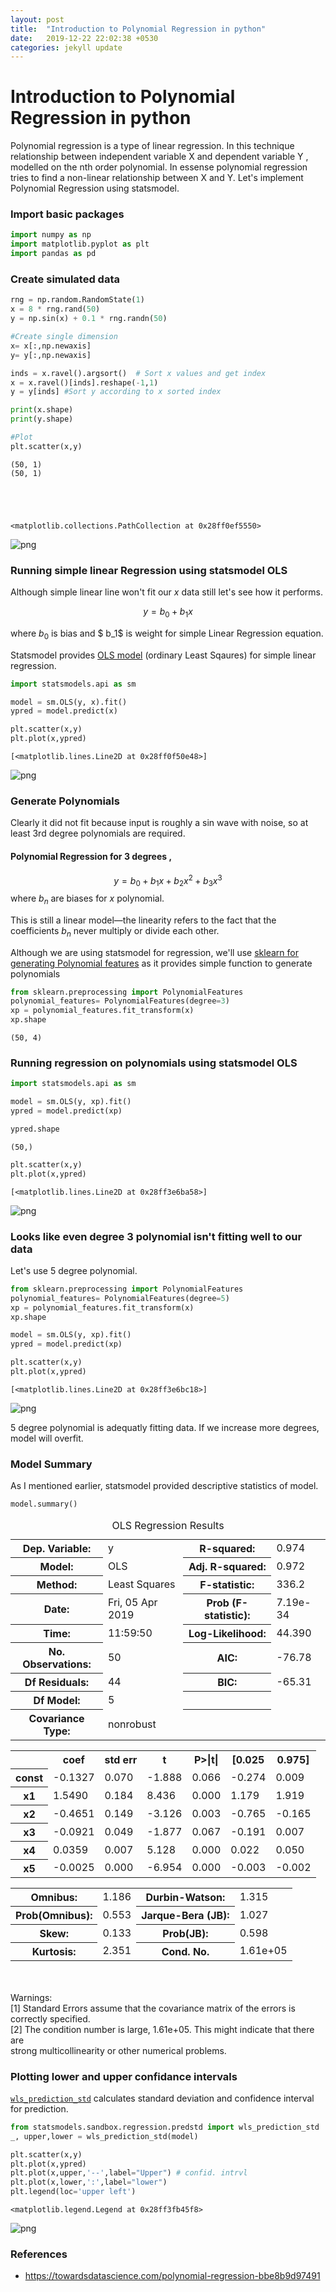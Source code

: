 ```yaml
---
layout: post
title:  "Introduction to Polynomial Regression in python"
date:   2019-12-22 22:02:38 +0530
categories: jekyll update
---
```


# Introduction to Polynomial Regression in python

Polynomial regression is a type of linear regression. In this technique relationship between independent variable X and dependent variable Y , modelled on the nth order polynomial. In essense polynomial regression tries to find a non-linear relationship between X and Y.
Let's implement Polynomial Regression using statsmodel.

### Import basic packages



```python
import numpy as np
import matplotlib.pyplot as plt
import pandas as pd
```

### Create simulated data




```python
rng = np.random.RandomState(1)
x = 8 * rng.rand(50)
y = np.sin(x) + 0.1 * rng.randn(50)

#Create single dimension
x= x[:,np.newaxis]
y= y[:,np.newaxis]

inds = x.ravel().argsort()  # Sort x values and get index
x = x.ravel()[inds].reshape(-1,1)
y = y[inds] #Sort y according to x sorted index

print(x.shape)
print(y.shape)

#Plot
plt.scatter(x,y)
```

    (50, 1)
    (50, 1)





    <matplotlib.collections.PathCollection at 0x28ff0ef5550>




![png](output_3_2.png)


### Running simple linear Regression using statsmodel OLS

Although simple linear line won't fit our $x$ data still let's see how it performs.

$$ y  = b_0+ b_1x $$

where $b_0$ is bias and $ b_1$ is weight for simple Linear Regression equation.

Statsmodel provides [OLS model](https://www.statsmodels.org/dev/generated/statsmodels.regression.linear_model.OLS.html) (ordinary Least Sqaures) for simple linear regression.



```python
import statsmodels.api as sm

model = sm.OLS(y, x).fit()
ypred = model.predict(x) 

plt.scatter(x,y)
plt.plot(x,ypred)
```




    [<matplotlib.lines.Line2D at 0x28ff0f50e48>]




![png](output_5_1.png)


### Generate Polynomials

Clearly it did not fit because input is roughly a sin wave with noise, so at least 3rd degree polynomials are required.



#### Polynomial Regression for 3 degrees , 

$$ y = b_0 + b_1x + b_2x^2 + b_3x^3 $$
where $b_n$ are biases for $x$ polynomial. 

This is still a linear model—the linearity refers to the fact that the coefficients $b_n$ never multiply or divide each other. 

Although we are using statsmodel for regression, we'll use [sklearn for generating Polynomial features](https://scikit-learn.org/stable/modules/generated/sklearn.preprocessing.PolynomialFeatures.html) as it provides simple function to generate polynomials



```python
from sklearn.preprocessing import PolynomialFeatures
polynomial_features= PolynomialFeatures(degree=3)
xp = polynomial_features.fit_transform(x)
xp.shape
```




    (50, 4)



### Running regression on polynomials using statsmodel OLS 



```python
import statsmodels.api as sm

model = sm.OLS(y, xp).fit()
ypred = model.predict(xp) 

ypred.shape
```




    (50,)




```python
plt.scatter(x,y)
plt.plot(x,ypred)
```




    [<matplotlib.lines.Line2D at 0x28ff3e6ba58>]




![png](output_10_1.png)


### Looks like even degree 3 polynomial isn't fitting well to our data

Let's use 5 degree polynomial.


```python
from sklearn.preprocessing import PolynomialFeatures
polynomial_features= PolynomialFeatures(degree=5)
xp = polynomial_features.fit_transform(x)
xp.shape

model = sm.OLS(y, xp).fit()
ypred = model.predict(xp) 

plt.scatter(x,y)
plt.plot(x,ypred)

```




    [<matplotlib.lines.Line2D at 0x28ff3e6bc18>]




![png](output_12_1.png)


5 degree polynomial is adequatly fitting data. If we increase more degrees, model will overfit.

### Model Summary

As I mentioned earlier, statsmodel provided descriptive statistics of model.


```python
model.summary()
```




<table class="simpletable">
<caption>OLS Regression Results</caption>
<tr>
  <th>Dep. Variable:</th>            <td>y</td>        <th>  R-squared:         </th> <td>   0.974</td>
</tr>
<tr>
  <th>Model:</th>                   <td>OLS</td>       <th>  Adj. R-squared:    </th> <td>   0.972</td>
</tr>
<tr>
  <th>Method:</th>             <td>Least Squares</td>  <th>  F-statistic:       </th> <td>   336.2</td>
</tr>
<tr>
  <th>Date:</th>             <td>Fri, 05 Apr 2019</td> <th>  Prob (F-statistic):</th> <td>7.19e-34</td>
</tr>
<tr>
  <th>Time:</th>                 <td>11:59:50</td>     <th>  Log-Likelihood:    </th> <td>  44.390</td>
</tr>
<tr>
  <th>No. Observations:</th>      <td>    50</td>      <th>  AIC:               </th> <td>  -76.78</td>
</tr>
<tr>
  <th>Df Residuals:</th>          <td>    44</td>      <th>  BIC:               </th> <td>  -65.31</td>
</tr>
<tr>
  <th>Df Model:</th>              <td>     5</td>      <th>                     </th>     <td> </td>   
</tr>
<tr>
  <th>Covariance Type:</th>      <td>nonrobust</td>    <th>                     </th>     <td> </td>   
</tr>
</table>
<table class="simpletable">
<tr>
    <td></td>       <th>coef</th>     <th>std err</th>      <th>t</th>      <th>P>|t|</th>  <th>[0.025</th>    <th>0.975]</th>  
</tr>
<tr>
  <th>const</th> <td>   -0.1327</td> <td>    0.070</td> <td>   -1.888</td> <td> 0.066</td> <td>   -0.274</td> <td>    0.009</td>
</tr>
<tr>
  <th>x1</th>    <td>    1.5490</td> <td>    0.184</td> <td>    8.436</td> <td> 0.000</td> <td>    1.179</td> <td>    1.919</td>
</tr>
<tr>
  <th>x2</th>    <td>   -0.4651</td> <td>    0.149</td> <td>   -3.126</td> <td> 0.003</td> <td>   -0.765</td> <td>   -0.165</td>
</tr>
<tr>
  <th>x3</th>    <td>   -0.0921</td> <td>    0.049</td> <td>   -1.877</td> <td> 0.067</td> <td>   -0.191</td> <td>    0.007</td>
</tr>
<tr>
  <th>x4</th>    <td>    0.0359</td> <td>    0.007</td> <td>    5.128</td> <td> 0.000</td> <td>    0.022</td> <td>    0.050</td>
</tr>
<tr>
  <th>x5</th>    <td>   -0.0025</td> <td>    0.000</td> <td>   -6.954</td> <td> 0.000</td> <td>   -0.003</td> <td>   -0.002</td>
</tr>
</table>
<table class="simpletable">
<tr>
  <th>Omnibus:</th>       <td> 1.186</td> <th>  Durbin-Watson:     </th> <td>   1.315</td>
</tr>
<tr>
  <th>Prob(Omnibus):</th> <td> 0.553</td> <th>  Jarque-Bera (JB):  </th> <td>   1.027</td>
</tr>
<tr>
  <th>Skew:</th>          <td> 0.133</td> <th>  Prob(JB):          </th> <td>   0.598</td>
</tr>
<tr>
  <th>Kurtosis:</th>      <td> 2.351</td> <th>  Cond. No.          </th> <td>1.61e+05</td>
</tr>
</table><br/><br/>Warnings:<br/>[1] Standard Errors assume that the covariance matrix of the errors is correctly specified.<br/>[2] The condition number is large, 1.61e+05. This might indicate that there are<br/>strong multicollinearity or other numerical problems.



### Plotting lower and upper confidance intervals
[`wls_prediction_std`](https://) calculates standard deviation and confidence interval for prediction.






```python
from statsmodels.sandbox.regression.predstd import wls_prediction_std
_, upper,lower = wls_prediction_std(model)

plt.scatter(x,y)
plt.plot(x,ypred)
plt.plot(x,upper,'--',label="Upper") # confid. intrvl
plt.plot(x,lower,':',label="lower")
plt.legend(loc='upper left')

```


    <matplotlib.legend.Legend at 0x28ff3fb45f8>




![png](output_17_1.png)


### References
- https://towardsdatascience.com/polynomial-regression-bbe8b9d97491
